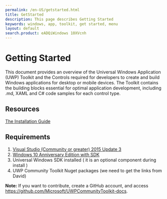 ```yaml
---
permalink: /en-US/getstarted.html
title: GetStarted
description: This page describes Getting Started
keywords: windows, app, toolkit, get started, menu
layout: default
search.product: eADQiWindows 10XVcnh
---
```


# Getting Started  
This document provides an overview of the  Universal Windows Application (UWP) Toolkit and the Controls required for developers to create and build Windows applications for desktop or mobile devices. The Toolkit contains the building blocks essential for optimal application development, including .md, XAML and C# code samples for each control type. 

## Resources 
[The Installation Guide](https://github.com/Microsoft/UWPCommunityToolkit-docs/blob/master/en-us/uwp-community-toolkit/get-started/installguide.md)

## Requirements
1. [Visual Studio (Community or greater) 2015 Update 3](https://developer.microsoft.com/en-us/windows/downloads/vs-thankyou)
2. [Windows 10 Anniversary Edition with SDK](https://developer.microsoft.com/en-US/windows/downloads/) 
3. Universal Windows SDK installed ( it is an optional component during install )
4. UWP Community Toolkit Nuget packages (we need to get the links from David)     


**Note:** If you want to contribute, create a GitHub account, and access https://github.com/Microsoft/UWPCommunityToolkit-docs.

